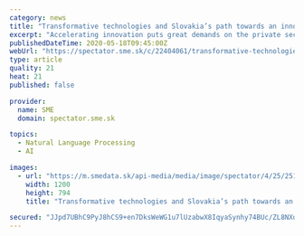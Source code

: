 ```yaml
---
category: news
title: "Transformative technologies and Slovakia’s path towards an innovative economy"
excerpt: "Accelerating innovation puts great demands on the private sector and its ability to adapt and to fully benefit from new technologies, as well as on political leadership striving to create an environment where innovative economy can flourish."
publishedDateTime: 2020-05-18T09:45:00Z
webUrl: "https://spectator.sme.sk/c/22404061/transformative-technologies-and-slovakias-path-towards-an-innovative-economy.html"
type: article
quality: 21
heat: 21
published: false

provider:
  name: SME
  domain: spectator.sme.sk

topics:
  - Natural Language Processing
  - AI

images:
  - url: "https://m.smedata.sk/api-media/media/image/spectator/4/25/25154/25154_1200x.jpeg?rev=3"
    width: 1200
    height: 794
    title: "Transformative technologies and Slovakia’s path towards an innovative economy"

secured: "JJpd7UBhC9PyJ8hCS9+en7DksWeWG1u7lUzabwX8IqyaSynhy74BUc/ZL8NXqJGQplZ0lYb25cnAa2EaVgzQQMSVB+qBeQJEltzQZ2K7s6YdQkXA6yLED0aOv4rtNvFn2fj/2JyMn5JYdybdjp5rL097D5kQg/eYbGNKgMO8GF2in2ZZfgk8by02b1xSrY/be7bd//u3Y3EO9hRDlIl1KOh0N6OZ6tmQH9ZO8/qMrhup+cxNEuazQibnOdvEiAxeZQBug33TZqxF2dNxwICH295bEGVxk/l0SNfwToIcDEOZPzvrW/CACL0K6lDcB/NK;8ogwoGalEihzFFnW3FsINQ=="
---
```


